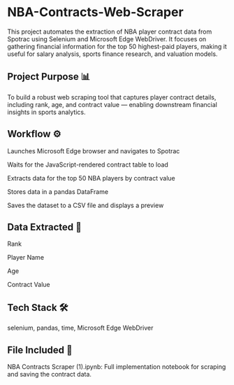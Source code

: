 # NBA-Contracts-Web-Scraper
This project automates the extraction of NBA player contract data from Spotrac using Selenium and Microsoft Edge WebDriver. It focuses on gathering financial information for the top 50 highest-paid players, making it useful for salary analysis, sports finance research, and valuation models.

## Project Purpose 📊
To build a robust web scraping tool that captures player contract details, including rank, age, and contract value — enabling downstream financial insights in sports analytics.

## Workflow ⚙️
Launches Microsoft Edge browser and navigates to Spotrac

Waits for the JavaScript-rendered contract table to load

Extracts data for the top 50 NBA players by contract value

Stores data in a pandas DataFrame

Saves the dataset to a CSV file and displays a preview

## Data Extracted 🧾
Rank

Player Name

Age

Contract Value

## Tech Stack 🛠
selenium, pandas, time, Microsoft Edge WebDriver

## File Included 📁
NBA Contracts Scraper (1).ipynb: Full implementation notebook for scraping and saving the contract data.


